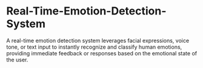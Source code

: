 # Real-Time-Emotion-Detection-System
 A real-time emotion detection system leverages facial expressions, voice tone, or text input to instantly recognize and classify human emotions, providing immediate feedback or responses based on the emotional state of the user.
